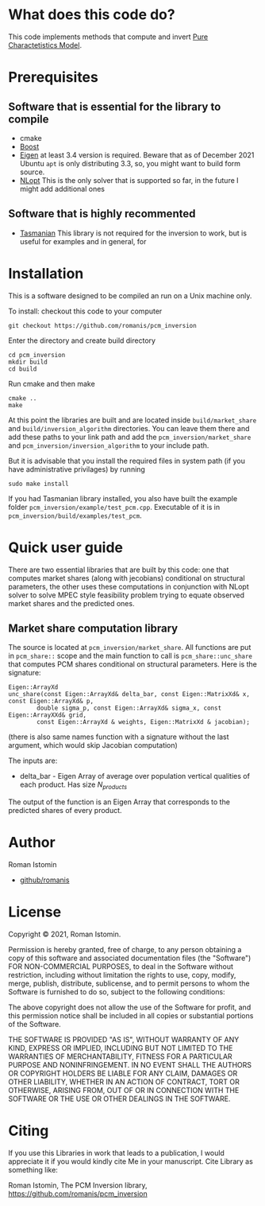 # What does this code do?
This code implements methods that compute and invert [Pure Charactetistics Model](https://onlinelibrary.wiley.com/doi/abs/10.1111/j.1468-2354.2007.00459.x). 

# Prerequisites
## Software that is essential for the library to compile
- cmake
- [Boost](https://www.boost.org/users/download/)
- [Eigen](https://eigen.tuxfamily.org/) at least 3.4 version is required. Beware that as of December 2021 Ubuntu `apt` is only distributing 3.3, so, you might want to build form source.
- [NLopt](https://nlopt.readthedocs.io/) This is the only solver that is supported so far, in the future I might add additional ones
## Software that is highly recommented 
- [Tasmanian](https://tasmanian.ornl.gov/) This library is not required for the inversion to work, but is useful for examples and in general, for 

# Installation 

This is a software designed to be compiled an run on a Unix machine only.

To install: checkout this code to your computer

```
git checkout https://github.com/romanis/pcm_inversion
```
Enter the directory and create build directory
```
cd pcm_inversion
mkdir build
cd build
```
Run cmake and then make
```
cmake ..
make
```
At this point the libraries are built and are located 
inside `build/market_share` and `build/inversion_algorithm` directories. 
You can leave them there and add these paths to your link path and add the 
`pcm_inversion/market_share` and `pcm_inversion/inversion_algorithm` to your 
include path. 

But it is advisable that you install
the required files in system path (if you have administrative privilages) by running 
```
sudo make install
```

If you had Tasmanian library installed, you also have built the example folder `pcm_inversion/example/test_pcm.cpp`. Executable of it is in `pcm_inversion/build/examples/test_pcm`. 

# Quick user guide
There are two essential libraries that are built by this code: one that computes market shares (along with jecobians)
conditional on structural parameters, the other uses these computations in conjunction with NLopt solver
to solve MPEC style feasibility problem trying to equate observed market shares and the predicted ones.
## Market share computation library
The source is located at `pcm_inversion/market_share`. All functions are put in `pcm_share::` scope and the main function to call is `pcm_share::unc_share` that computes PCM shares conditional on structural parameters. Here is the signature:

```
Eigen::ArrayXd 
unc_share(const Eigen::ArrayXd& delta_bar, const Eigen::MatrixXd& x, const Eigen::ArrayXd& p, 
        double sigma_p, const Eigen::ArrayXd& sigma_x, const Eigen::ArrayXXd& grid, 
        const Eigen::ArrayXd & weights, Eigen::MatrixXd & jacobian);
```
(there is also same names function with a signature without the last argument, which would skip Jacobian computation)

The inputs are:
- delta_bar - Eigen Array of average over population vertical qualities of each product. Has size $`N_{products}`$

The output of the function is an Eigen Array that corresponds to the predicted shares of every product.

# Author
Roman Istomin

- [github/romanis](https://github.com/romanis)

# License
Copyright © 2021, Roman Istomin. 


Permission is hereby granted, free of charge, to any person obtaining a copy
of this software and associated documentation files (the "Software") FOR NON-COMMERCIAL PURPOSES, to deal
in the Software without restriction, including without limitation the rights
to use, copy, modify, merge, publish, distribute, sublicense, and to permit persons to whom the Software is
furnished to do so, subject to the following conditions:

The above copyright does not allow the use of the Software for profit, and this permission notice shall be included in
all copies or substantial portions of the Software.

THE SOFTWARE IS PROVIDED "AS IS", WITHOUT WARRANTY OF ANY KIND, EXPRESS OR
IMPLIED, INCLUDING BUT NOT LIMITED TO THE WARRANTIES OF MERCHANTABILITY,
FITNESS FOR A PARTICULAR PURPOSE AND NONINFRINGEMENT. IN NO EVENT SHALL THE
AUTHORS OR COPYRIGHT HOLDERS BE LIABLE FOR ANY CLAIM, DAMAGES OR OTHER
LIABILITY, WHETHER IN AN ACTION OF CONTRACT, TORT OR OTHERWISE, ARISING FROM,
OUT OF OR IN CONNECTION WITH THE SOFTWARE OR THE USE OR OTHER DEALINGS IN
THE SOFTWARE.

# Citing 
If you use this Libraries in work that leads to a publication, I would appreciate it if you would kindly cite Me in your manuscript. Cite Library as something like:

Roman Istomin, The PCM Inversion library, https://github.com/romanis/pcm_inversion

